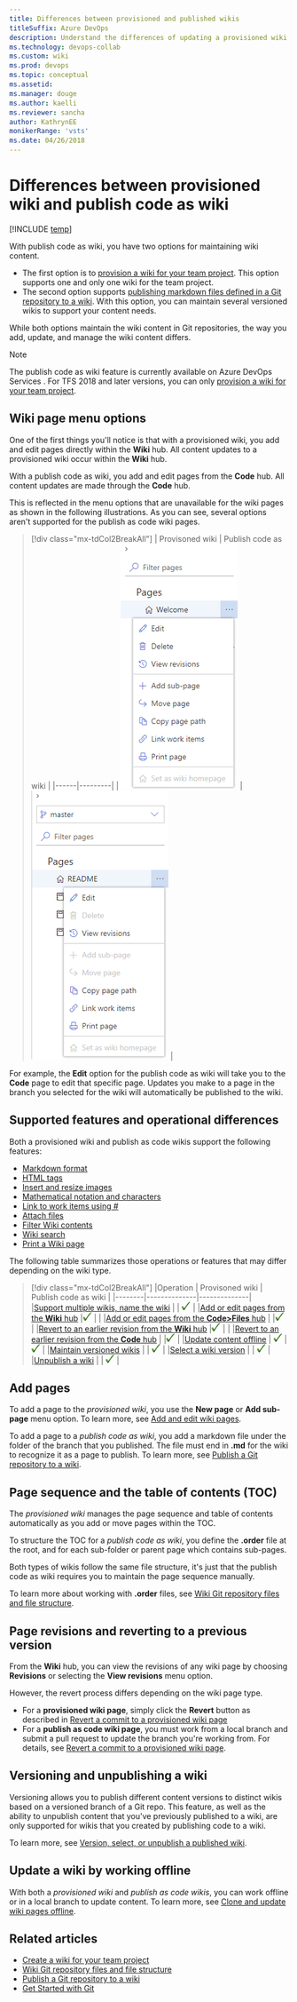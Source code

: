 ```yaml
---
title: Differences between provisioned and published wikis  
titleSuffix: Azure DevOps  
description: Understand the differences of updating a provisioned wiki for a team project versus files you publish from a Git repository in Azure DevOps Services  
ms.technology: devops-collab
ms.custom: wiki
ms.prod: devops
ms.topic: conceptual
ms.assetid:
ms.manager: douge
ms.author: kaelli
ms.reviewer: sancha
author: KathrynEE
monikerRange: 'vsts'
ms.date: 04/26/2018  
---
```



# Differences between provisioned wiki and publish code as wiki 

[!INCLUDE [temp](../../_shared/version-vsts-tfs-2018.md)]

<!--- Supports https://go.microsoft.com/fwlink/?linkid=866310 --> 

With publish code as wiki, you have two options for maintaining wiki content.  
- The first option is to [provision a wiki for your team project](wiki-create-repo.md). This option supports one and only one wiki for the team project. 
- The second option supports [publishing markdown files defined in a Git repository to a wiki](publish-repo-to-wiki.md). With this option, you can maintain several versioned wikis to support your content needs. 

While both options maintain the wiki content in Git repositories, the way you add, update, and manage the wiki content differs. 

> [!NOTE]  
> The publish code as wiki feature is currently available on Azure DevOps Services . For TFS 2018 and later versions, you can only [provision a wiki for your team project](wiki-create-repo.md).  


## Wiki page menu options

One of the first things you'll notice is that with a provisioned wiki, you add and edit pages directly within the **Wiki** hub. All content updates to a provisioned wiki occur within the **Wiki** hub. 

 With a publish code as wiki, you add and edit pages from the **Code** hub. All content updates are made through the **Code** hub.   

This is reflected in the menu options that are unavailable for the wiki pages as shown in the following illustrations. As you can see, several options aren't supported for the publish as code wiki pages. 

> [!div class="mx-tdCol2BreakAll"]
> |    Provisoned wiki    | Publish code as wiki |
> |------|---------|
> | ![Provisioned wiki page menu options](_img/wiki/diff-menu-options-provisioned.png) | ![Publish code page menu options](_img/wiki/diff-menu-options.png) |

For example, the **Edit** option for the publish code as wiki will take you to the **Code** page to edit that specific page. Updates you make to a page in the branch you selected for the wiki will automatically be published to the wiki.  

## Supported features and operational differences 

Both a provisioned wiki and publish as code wikis support the following features: 

- [Markdown format](markdown-guidance.md) 
- [HTML tags](markdown-guidance.md#html) 
- [Insert and resize images](markdown-guidance.md#images) 
- [Mathematical notation and characters](markdown-guidance.md#mathematical-notation) 
- [Link to work items using #](markdown-guidance.md#link-work-items) 
- [Attach files](markdown-guidance.md#attach) 
- [Filter Wiki contents](filter-print-wiki.md) 
- [Wiki search](search-wiki.md)  
- [Print a Wiki page](filter-print-wiki.md) 


The following table summarizes those operations or features that may differ depending on the wiki type.  

> [!div class="mx-tdCol2BreakAll"] 
> |Operation |    Provisoned wiki    | Publish code as wiki |
> |--------|--------------|--------------|  
> |[Support multiple wikis, name the wiki](publish-repo-to-wiki.md)  |  | ![](_img/checkmark.png) |
> |[Add or edit pages from the **Wiki** hub](add-edit-wiki.md) |![](_img/checkmark.png) |  |
> |[Add or edit pages from the **Code>Files** hub](publish-repo-to-wiki.md) |  |![](_img/checkmark.png)  |
> |[Revert to an earlier revision from the **Wiki** hub](wiki-view-history.md#revert-provision) |![](_img/checkmark.png) |  |
> |[Revert to an earlier revision from the **Code** hub](wiki-view-history.md#revert-publish) |  |![](_img/checkmark.png)  |
> |[Update content offline](wiki-update-offline.md) | ![](_img/checkmark.png) | ![](_img/checkmark.png) |
> |[Maintain versioned wikis](#versioning) |  | ![](_img/checkmark.png) |
> |[Select a wiki version](wiki-select-unpublish-versions.md) |  | ![](_img/checkmark.png) |
> |[Unpublish a wiki](wiki-select-unpublish-versions.md) |  | ![](_img/checkmark.png) |



<a id="add-pages"></a>
## Add pages  

To add a page to the *provisioned wiki*, you use the **New page** or **Add sub-page** menu option. To learn more, see [Add and edit wiki pages](add-edit-wiki.md#add-page).

To add a page to a *publish code as wiki*, you add a markdown file under the folder of the branch that you published. The file must end in **.md** for the wiki to recognize it as a page to publish. To learn more, see [Publish a Git repository to a wiki](add-edit-wiki.md#add-page).

<a id="toc"></a>
## Page sequence and the table of contents (TOC) 

The *provisioned wiki* manages the page sequence and table of contents automatically as you add or move pages within the TOC. 

To structure the TOC for a *publish code as wiki*, you define the **.order** file at the root, and for each sub-folder or parent page which contains sub-pages. 

Both types of wikis follow the same file structure, it's just that the publish code as wiki requires you to maintain the page sequence manually. 

To learn more about working with **.order** files, see  [Wiki Git repository files and file structure](wiki-file-structure.md#order-file). 

<a id="revisions"></a>
## Page revisions and reverting to a previous version

From the **Wiki** hub, you can view the revisions of any wiki page by choosing **Revisions** or selecting the **View revisions** menu option. 

However, the revert process differs depending on the wiki page type.  

- For a **provisioned wiki page**, simply click the **Revert** button as described in [Revert a commit to a provisioned wiki page](wiki-view-history.md#revert-provision)
- For a **publish as code wiki page**, you must work from a local branch and submit a pull request to update the branch you're working from. For details, see [Revert a commit to a provisioned wiki page](wiki-view-history.md#revert-publish). 

<a id="versioning"></a>
## Versioning and unpublishing a wiki

Versioning allows you to publish different content versions to distinct wikis based on a versioned branch of a Git repo. This feature, as well as the ability to unpublish content that you've previously published to a wiki, are only supported for wikis that you created by publishing code to a wiki. 

To learn more, see [Version, select, or unpublish a published wiki](wiki-select-unpublish-versions.md).

## Update a wiki by working offline 

With both a *provisioned wiki* and *publish as code wikis*, you can work offline or in a local branch to update content. To learn more, see [Clone and update wiki pages offline](wiki-update-offline.md).

## Related articles

- [Create a wiki for your team project](./wiki-create-repo.md)
- [Wiki Git repository files and file structure](wiki-file-structure.md)
- [Publish a Git repository to a wiki](publish-repo-to-wiki.md) 
- [Get Started with Git](../../repos/git/gitquickstart.md)

